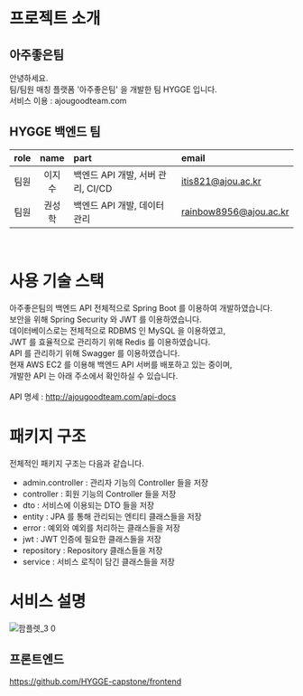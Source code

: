 # 프로젝트 소개
## 아주좋은팀
안녕하세요.<br/>
팀/팀원 매칭 플랫폼 '아주좋은팀' 을 개발한 팀 HYGGE 입니다.<br/>
서비스 이용 : ajougoodteam.com

## HYGGE 백엔드 팀
| role | name | part | email |
| :--: | :--: | :-- | :-- |
| 팀원 | 이지수 | 백엔드 API 개발, 서버 관리, CI/CD | itis821@ajou.ac.kr |
| 팀원 | 권성학 | 백엔드 API 개발, 데이터 관리 | rainbow8956@ajou.ac.kr |
</br>

# 사용 기술 스택
아주좋은팀의 백엔드 API 전체적으로 Spring Boot 를 이용하여 개발하였습니다.<br/>
보안을 위해 Spring Security 와 JWT 를 이용하였습니다.<br/>
데이터베이스로는 전체적으로 RDBMS 인 MySQL 을 이용하였고,<br/> 
JWT 를 효율적으로 관리하기 위해 Redis 를 이용하였습니다.<br/>
API 를 관리하기 위해 Swagger 를 이용하였습니다. <br/>
현재 AWS EC2 를 이용해 백엔드 API 서버를 배포하고 있는 중이며,  
개발한 API 는 아래 주소에서 확인하실 수 있습니다.<br/>  
API 명세 : http://ajougoodteam.com/api-docs
<br/>  

# 패키지 구조
전체적인 패키지 구조는 다음과 같습니다.<br/>
- admin.controller : 관리자 기능의 Controller 들을 저장
- controller : 회원 기능의 Controller 들을 저장
- dto : 서비스에 이용되는 DTO 들을 저장
- entity : JPA 를 통해 관리되는 엔티티 클래스들을 저장
- error :  예외와 예외를 처리하는 클래스들을 저장
- jwt : JWT 인증에 필요한 클래스들을 저장
- repository : Repository 클래스들을 저장
- service : 서비스 로직이 담긴 클래스들을 저장

# 서비스 설명
![팜플렛_3 0](https://github.com/HYGGE-capstone/backend/assets/44251670/358e7dd2-f979-48da-8f9e-12caa341bcc2)

## 프론트엔드 
https://github.com/HYGGE-capstone/frontend

